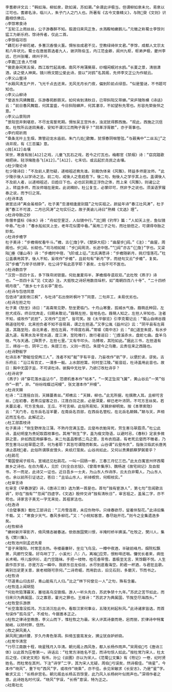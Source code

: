 <!-- { "loadSidebar": true } -->
    李耆卿评文云：“韩如海，柳如泉，欧如澜，苏如潮。”余谓此评极当，但谓柳如泉未允，易泉以江可也。耆卿名涂，临川人，朱子门人之门人也。所著有《古今文章精义》，与陈癸《文则》识趣相仿佛云。
    ○李馀寒食诗
    “玉轮江上雨丝丝，公子游春醉不知。翦渡归来风正急，水溅鞍帕嫩鹅儿。”元徵之称蜀士李馀刘猛工为新乐府。馀诗传者，仅此二首。
    ○李馀临邛怨
    “藕花衫子柳花裙，多蓍沉香慢火薰。惆怅妆成君不见，空教绿绮伴文君。”李馀，成都人文宗太和八年状元。蜀士在唐居首选者九人，谢洪陈伯玉，内江范金卿，阆州九枢，枢弟尹极，夔州李远，巴州张曙，绵州于环。
    ○李嘉王舍人竹楼
    “傲吏身闲笑五侯，西江取竹起高楼。南风不用蒲葵扇，纱帽闲眠对水鸥。”长夏之景，清丽潇洒，读之使人神爽。镜川杨文懿公爱此诗，尝以“对鸥”名其阁，先师李文正公为作赋云。
    ○李义山萤诗
    “水殿风清玉户开，飞光千点去还来。无风无月长门夜，偏到阶前点绿苔。“似是萤谜，不书题可知也。
    ○李义山柳诗
    “曾逐东风拂舞筵，乐游春苑断肠天。如何肯到清秋日，已带斜阳又带蝉。”宋庐陵陈模《诗话》云：”前日春风舞筵，何其富盛，今日斜阳蝉声，何其凄凉，不如望秋先零也。形容先荣後悴之意。“
    ○李义山景阳井
    ”景阳宫井剩堪悲，不尽龙鸾誓死期。惆怅吴王宫外水，浊泥犹得葬西施。“观此，西施之沉信矣。杜牧所云逐鸱夷者，安知不谓沉江而殉子胥乎？“鸱革浮胥骸”，亦子胥事也。
    ○李约观祈雨
    “桑条无叶土生烟，箫管迎龙水庙前。朱门几处歌舞，犹恨春阴咽管弦。”与聂夷中“二丝五”之诗并观，有《三百篇》意。
    ○抛[A12]击壤
    宋世，寒食有抛[A12]之戏，儿童飞瓦石之戏，若今之打瓦也。梅都官《禁烟》诗：“窈窕踏歌相把袂，轻浮赌胜各飞[A12]。”[A12]，七禾切。或云起於尧民之击壤。
    ○杜少陵论诗
    杜少陵诗曰：”不及前人更勿疑，递相祖述竟先谁。别裁伪体亲《风雅》，转益多师是汝师。“此少陵示後人以学诗之法。前二句，戒後人之愈趋愈下。後二句，勉後人之学乎其上也。盖谓後人不及前人者，以递相祖述，日趋日下也。必也区别裁正浮伪之体，而上亲《风雅》，则诸公之上，转益多师，而汝师端在是矣。此说精妙。杜公复生，必蒙印可，然非予之说也。须溪语罗履泰之说，而予衍之耳。
    ○杜诗本选
    谢宣远诗“离会虽相杂”，杜子美“忽漫相逢是别筵”之句实祖之。颜延年诗“春江壮风涛”，杜子美“春江不可渡，二月已风涛”之句实衍之。故子美谕儿诗曰“熟精《文选》理”。
    ○杜诗夺胎之妙
    陈僧丰盛标《咏水》诗：“舟如空里泛，人似镜中行。”沈期《钓竿》篇：“人如天上坐，鱼似镜中悬。”杜诗：“春水船如天上坐，老年花似雾中看。”虽用二子之句，而壮丽倍之，可谓得夺胎之妙矣。
    ○杜诗步檐字
    杜子美诗：“步檐倚杖看牛斗。”檐，古{詹}字。《楚辞大招》：“曲屋步阎。”《注》：“曲屋，周阁也。步阎，长砌也。”司马相如赋：“步阎周流，长途中宿。”“阎”亦古“{詹}”字也。又梁陆垂《锺山寺》诗：“步檐时中宿，飞阶或上征。”沈氏满愿诗：“步檐随新月，挑灯惜落花。”杜公盖袭用其字，後人不知，妄改作“步蟾”，且前句有“新月”字，而结句又云“步蟾”，复矣。况“步蟾”乃举子坊牌字，杜公诗宁有此恶字耶？甚矣，士俗不可不医也。
    ○杜诗数目字
    “汉宫一百四十五，多下珠帘闭锁窗。何处巢夏将半，茅檐烟寺语双双。”此杜牧《燕子》诗也。“一百四十五”见《文选》注。大抵牧之诗好用数目垛积，如“南朝四百八十寺”、“二十四桥明月夜”、“故乡七十五长亭”是也。
    ○杜诗与包佶同意
    包佶诗“波影倒江枫”，与杜诗“石出倒听枫叶下”同意，二句并工，未易优劣也。
    ○杜诗左担之句
    杜子美《愁坐》诗曰：“高斋常见野，愁坐更临门。十月山寒重，孤城水气昏。葭萌氐种回，左担犬戎存。终日忧奔走，归期未敢论。”葭萌左担，皆地名也。葭萌人知之，左担人罕知也。注者不知，或改作“武担”，又改作“立担”，皆可笑。按《太平御览》引李克蜀记云：“蜀山自绵谷葭萌道径险窄，北来担负者不知不容易肩，谓之左担道。”又李公胤《益州记》云：“阴平县有左肩道，其路至险，自北来者，担在左肩，不得度右肩。”常璩《南中志》云：“自道至朱提，有水步道九道，有黑水及羊官水道，度三津，至险难行，故行者谣曰：‘酋溪赤水，盘蛇七曲。盘羊乌栊，气与天通。降贾子，左担七里。’又有牛叩头、马搏坂，其险如此。”据此三书，左担道有三，绵谷一也，阴平二也，朱提三也，义则一而已。朱提今之乌撒，云贵往来之西路也。
    ○杜诗野艇字
    杜诗古本“野艇恰受两三人”，浅者不知“艇”字有平音，乃妄改作“航”字，以便於读，谬矣。古乐府云：“沿江有百丈，一濡多一艇。上水郎担篙，何时至江陵。”艇音廷，杜诗盖用此音也。故曰：胸中无国子监，不可读杜诗。彼胸中无杜学，乃欲订改杜诗乎？
    ○杜诗讹字
    《燕子》诗“穿花落水益沾巾”，范德机善本作“帖本”。“一笑正坠双飞翼”，黄山谷云“一笑”俗作“一箭”，非。“纷纷戏蝶过闲幔”，张文潜本作“开幔”。
    ○杜诗天棘
    杜诗：“江莲摇白羽，天棘蔓青丝。”郑樵云：“天棘，柳也。”此无所据，杜撰欺人耳。且柳可言丝，在初春，若茶瓜留客之日，江莲白羽之辰，必是深夏，柳已老叶浓阴，不可方言丝矣。若夫蔓云者，可方言兔丝、王瓜，不可言柳。此俗所易知，天棘非柳明矣。按《本草索隐》云：“天门冬，在东岳名淫羊藿，在南岳名百部，在西岳名管松，在北岳名颠棘。”颠与天，声相近而互名也。此解近之。
    ○杜工部荔枝诗
    杜子美诗：“侧生野岸及江蒲，不熟丹宫满玉壶。云壑布衣鲐背死，劳生害马翠眉须。”杜公此诗，盖纪明皇为贵妃取荔枝事也。其用“侧生”字，盖为瘦文隐语，以避时忌，《春秋》定哀多微辞之意，非如西昆用僻事也。末二句盖昌黎感二鸟之意，言布衣抱道，有老死云壑而不徵者，乃劳生害马以给翠眉之须，何为者耶？其旨可谓隐而彰矣。山谷谓“云壑布衣”，指後汉临武长唐羌谏止荔枝者，此俗所谓厚皮馒头，夹纸灯笼矣。山谷尚如此，又何以责黄鹤蔡梦弼辈乎？
    ○杜鹃花
    “蜀国曾闻子规鸟，宣城还见杜鹃花。一叫一回肠一断，三春三月忆三巴。”此太白寓宣州怀西蜀故乡之诗也。在白为蜀人，见於《刘全白志铭》、《曾南丰集序》、魏杨遂《故宅祠记》及自叙书，不一而足，此诗又一证也。近日吾乡一士夫，为山东人作诗序，云太白非蜀人，乃山东人也。余以前所引证诘之，答曰：“且谄山东人，祈绰楔赀，何暇核实。”
    ○杜审言诗
    杜审言《早春游望》诗，《唐诗三体》选为第一首是也。首句“独有宦游人”，第七句“忽闻歌古调”，妙在“独有”“忽闻”四虚字。《文选》殷仲文诗“独有清秋日”，审言祖之，盖虽二字，亦不苟也。诗家言子美无一字无来处，其祖家法也。
    ○杜逸诗
    《合璧事类》载杜工部诗云：“三月雪连夜，未应伤物华。只缘春欲尽，留着伴梨花。”此诗旧集不载。又：“寒食少天气，春风多柳花。”又：“小桃知客意，春尽始开花。”则今之全集遗逸多矣。
    ○杜牧柳诗
    “嫩树新开翠影齐，倚风情态被春迷。依依故国樊川恨，半掩村桥半拂溪。”杜牧之，樊川人，集名《樊川集》。
    ○杜牧池州别孟迟先辈
    “昔子来陵阳，时常苦炎热。寺楼最褰轩，坐见飞鸟没。一樽中夜酒，半破前峰月。烟院松飘萧，风廊竹交戛。好鸟响丁丁，小溪光氵八氵八。离袖应劳，恨粉啼还咽。慵忧长者来，病怯长术喝。呼儿旋供衫，走门空踏袜。手把一枝物，桂花香带雪。喜极至无言，笑馀翻不悦。人生直作百岁翁，亦是万古一瞬中。我欲东召龙伯翁，水尽到底看海空。酌君一杯酒，与君狂且歌。离别岂足更关意，衰老相随可奈何。”二诗奇崛，而用韵古，旧见石刻，多磨灭，节而书之。
    ○杜牧诗
    “尽道青山归去好，青山能有几人归。”比之“林下何曾见一人”之句，殊有含蓄。
    ○杜牧连上闻胡笳
    “何处吹笳薄暮天，塞垣高鸟没狼烟。游人一听头先白，苏武争禁十九年。”苏武之苦节如此，而归来只为典属国，汉之寡恩，霍光之罪也。王维诗：“苏武才为典属国，节旄空尽海西头。”
    ○杜牧登乐游原
    “长空澹澹没孤鸿，万古消沉在此中。看取汉家何事业，五陵无树起秋风。”此诗诸家皆选，而首句误作“孤鸟没”，不成句，今据善本正之。
    ○杜牧之律诗至晚唐，李义山而下，惟杜牧之为最。宋人评其诗豪而艳，宕而丽，於律诗中特寓拗峭，以矫时弊，信然。
    ○牧之屏风美人
    屏风周画纤腰，岁久丹青色渐凋。斜倚玉窗鸾发女，拂尘犹自妒娇娆。
    ○杜常华清宫
    “行尽江南数十程，晓星残月入华清。朝元阁上西风急，都入长杨作雨声。”宋周伯弓《唐诗三体》以此首为压卷第一。诗话云：“杜常方泽姓名不显，而诗句惊人如此。”按杜常乃宋人，杜太后之侄，《宋史文苑》有传。孙公《谈圃》亦以为宋人。《范蜀公文集》有《笏记》一卷，纪时贤姓名，而杜常在其列，下注“诗学”二字，其为宋人无疑，周伯弓误矣，然诗极佳。“晓星”，今本作“晓风”，重下句“西风”字，或改作“晓乘”，亦不佳。余见宋敏求《长安志》，乃是“星”字。敏求又云：“长杨非宫名，朝元阁去长杨五百馀里，此乃风入长杨树叶似雨声也。”深得作者之意。此诗姓名时代误，“晓风”字误，“长杨”意误，特为正之。
    ○社南社北

